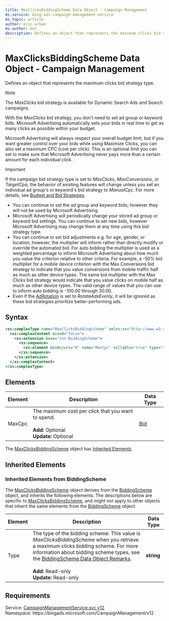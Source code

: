 ```yaml
---
title: MaxClicksBiddingScheme Data Object - Campaign Management
ms.service: bing-ads-campaign-management-service
ms.topic: article
author: eric-urban
ms.author: eur
description: Defines an object that represents the maximum clicks bid strategy type.
---
```

# MaxClicksBiddingScheme Data Object - Campaign Management
Defines an object that represents the maximum clicks bid strategy type.

> [!NOTE]
> The *MaxClicks* bid strategy is available for Dynamic Search Ads and Search campaigns.

With the *MaxClicks* bid strategy, you don't need to set ad group or keyword bids. Microsoft Advertising automatically sets your bids in real time to get as many clicks as possible within your budget.

Microsoft Advertising will always respect your overall budget limit, but if you want greater control over your bids while using Maximize Clicks, you can also set a maximum CPC (cost per click). This is an optional limit you can set to make sure that Microsoft Advertising never pays more than a certain amount for each individual click.

> [!IMPORTANT] 
> If the campaign bid strategy type is set to *MaxClicks*, *MaxConversions*, or *TargetCpa*, the behavior of existing features will change unless you set an individual ad group's or keyword's bid strategy to *ManualCpc*. For more details, see [Budget and Bid Strategies](../guides/budget-bid-strategies.md). 
> - You can continue to set the ad group and keyword bids; however they will not be used by Microsoft Advertising.
> - Microsoft Advertising will periodically change your stored ad group or keyword bid settings. You can continue to set new bids, however Microsoft Advertising may change them at any time using this bid strategy type.
> - You can continue to set bid adjustments e.g. for age, gender, or location; however, the multiplier will inform rather than directly modify or override the automated bid. For auto bidding the multiplier is used as a weighted percentage to inform Microsoft Advertising about how much you value the criterion relative to other criteria. For example, a -50% bid multiplier for a mobile device criterion with the Max Conversions bid strategy to indicate that you value conversions from mobile traffic half as much as other device types. The same bid multiplier with the Max Clicks bid strategy would indicate that you value clicks on mobile half as much as other device types. The valid range of values that you can use to inform auto bidding is -100.00 through 30.00.
> - Even if the [AdRotation](adgroup.md#adrotation) is set to *RotateAdsEvenly*, it will be ignored as these bid strategies prioritize better-performing ads.

## Syntax
```xml
<xs:complexType name="MaxClicksBiddingScheme" xmlns:xs="http://www.w3.org/2001/XMLSchema">
  <xs:complexContent mixed="false">
    <xs:extension base="tns:BiddingScheme">
      <xs:sequence>
        <xs:element minOccurs="0" name="MaxCpc" nillable="true" type="tns:Bid" />
      </xs:sequence>
    </xs:extension>
  </xs:complexContent>
</xs:complexType>
```

## <a name="elements"></a>Elements

|Element|Description|Data Type|
|-----------|---------------|-------------|
|<a name="maxcpc"></a>MaxCpc|The maximum cost per click that you want to spend.<br/><br/>**Add:** Optional<br/>**Update:** Optional|[Bid](bid.md)|

The [MaxClicksBiddingScheme](maxclicksbiddingscheme.md) object has [Inherited Elements](#inheritedelements).

## <a name="inheritedelements"></a>Inherited Elements

### <a name="inheritedelementsbiddingscheme"></a>Inherited Elements from BiddingScheme
The [MaxClicksBiddingScheme](maxclicksbiddingscheme.md) object derives from the [BiddingScheme](biddingscheme.md) object, and inherits the following elements. The descriptions below are specific to [MaxClicksBiddingScheme](maxclicksbiddingscheme.md), and might not apply to other objects that inherit the same elements from the [BiddingScheme](biddingscheme.md) object.  

|Element|Description|Data Type|
|-----------|---------------|-------------|
|<a name="type"></a>Type|The type of the bidding scheme. This value is *MaxClicksBiddingScheme* when you retrieve a maximum clicks bidding scheme. For more information about bidding scheme types, see the [BiddingScheme Data Object Remarks](biddingscheme.md#remarks).<br/><br/>**Add:** Read-only<br/>**Update:** Read-only|**string**|

## Requirements
Service: [CampaignManagementService.svc v12](https://campaign.api.bingads.microsoft.com/Api/Advertiser/CampaignManagement/v12/CampaignManagementService.svc)  
Namespace: https\://bingads.microsoft.com/CampaignManagement/v12  

